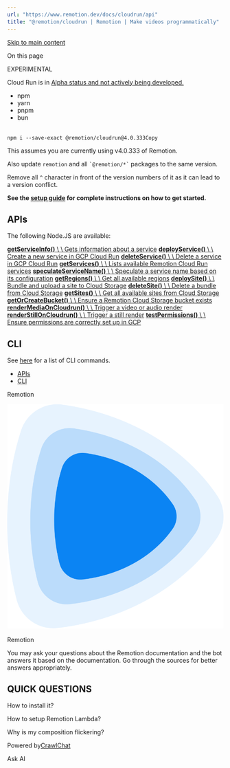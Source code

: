 ```yaml
---
url: "https://www.remotion.dev/docs/cloudrun/api"
title: "@remotion/cloudrun | Remotion | Make videos programmatically"
---
```


[Skip to main content](https://www.remotion.dev/docs/cloudrun/api#__docusaurus_skipToContent_fallback)

On this page

EXPERIMENTAL

Cloud Run is in [Alpha status and not actively being developed.](https://www.remotion.dev/docs/cloudrun/status)

- npm
- yarn
- pnpm
- bun

```

npm i --save-exact @remotion/cloudrun@4.0.333Copy
```

This assumes you are currently using v4.0.333 of Remotion.

Also update `remotion` and all `` `@remotion/*` `` packages to the same version.

Remove all `^` character in front of the version numbers of it as it can lead to a version conflict.

**See the [setup guide](https://www.remotion.dev/docs/cloudrun/setup) for complete instructions on how to get started.**

## APIs [​](https://www.remotion.dev/docs/cloudrun/api\#apis "Direct link to APIs")

The following Node.JS are available:

[**getServiceInfo()** \\
\\
Gets information about a service](https://www.remotion.dev/docs/cloudrun/getserviceinfo) [**deployService()** \\
\\
Create a new service in GCP Cloud Run](https://www.remotion.dev/docs/cloudrun/deployservice) [**deleteService()** \\
\\
Delete a service in GCP Cloud Run](https://www.remotion.dev/docs/cloudrun/deleteservice) [**getServices()** \\
\\
Lists available Remotion Cloud Run services](https://www.remotion.dev/docs/cloudrun/getservices) [**speculateServiceName()** \\
\\
Speculate a service name based on its configuration](https://www.remotion.dev/docs/cloudrun/speculateservicename) [**getRegions()** \\
\\
Get all available regions](https://www.remotion.dev/docs/cloudrun/getregions) [**deploySite()** \\
\\
Bundle and upload a site to Cloud Storage](https://www.remotion.dev/docs/cloudrun/deploysite) [**deleteSite()** \\
\\
Delete a bundle from Cloud Storage](https://www.remotion.dev/docs/cloudrun/deletesite) [**getSites()** \\
\\
Get all available sites from Cloud Storage](https://www.remotion.dev/docs/cloudrun/getsites) [**getOrCreateBucket()** \\
\\
Ensure a Remotion Cloud Storage bucket exists](https://www.remotion.dev/docs/cloudrun/getorcreatebucket) [**renderMediaOnCloudrun()** \\
\\
Trigger a video or audio render](https://www.remotion.dev/docs/cloudrun/rendermediaoncloudrun) [**renderStillOnCloudrun()** \\
\\
Trigger a still render](https://www.remotion.dev/docs/cloudrun/renderstilloncloudrun) [**testPermissions()** \\
\\
Ensure permissions are correctly set up in GCP](https://www.remotion.dev/docs/cloudrun/testpermissions)

## CLI [​](https://www.remotion.dev/docs/cloudrun/api\#cli "Direct link to CLI")

See [here](https://www.remotion.dev/docs/cloudrun/cli) for a list of CLI commands.

- [APIs](https://www.remotion.dev/docs/cloudrun/api#apis)
- [CLI](https://www.remotion.dev/docs/cloudrun/api#cli)

Remotion

![Logo](https://raw.githubusercontent.com/remotion-dev/brand/refs/heads/main/logo.svg)

Remotion

You may ask your questions about the Remotion documentation and the bot answers it based on the documentation. Go through the sources for better answers appropriately.

## QUICK QUESTIONS

How to install it?

How to setup Remotion Lambda?

Why is my composition flickering?

Powered by[CrawlChat](https://crawlchat.app/?ref=powered-by-remotion)

Ask AI